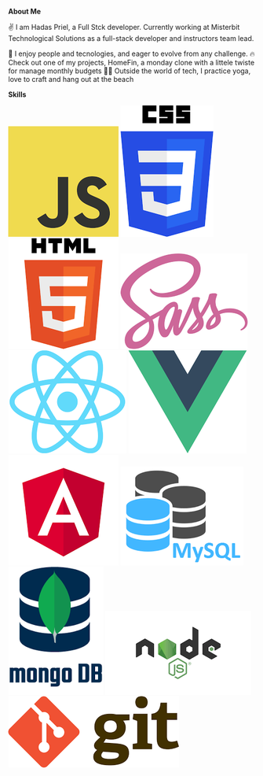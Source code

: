 **About Me**

✌️ I am Hadas Priel, a Full Stck developer.
Currently working at Misterbit Technological Solutions as a full-stack developer and instructors team lead.

👥 I enjoy people and tecnologies, and eager to evolve from any challenge.
🔥 Check out one of my projects, HomeFin, a monday clone with a littele twiste for manage monthly budgets
🧘‍♀️ Outside the world of tech, I practice yoga, love to craft and hang out at the beach


 **Skills**

<img src="./img/js.png"  >
<img src="./img/css.png" >
<img src="./img/html.png" >
<img src="./img/sass.png" >
<img src="./img/react.png" >
<img src="./img/vue.png" >
<img src="./img/angular.png" >
<img src="./img/mysql.png" >
<img src="./img/mongodb.png" >
<img src="./img/nodejs.png" >
<img src="./img/git.png" >



<style>
    img{
        height: 100;
        display: inline-block;
    }
</style>
